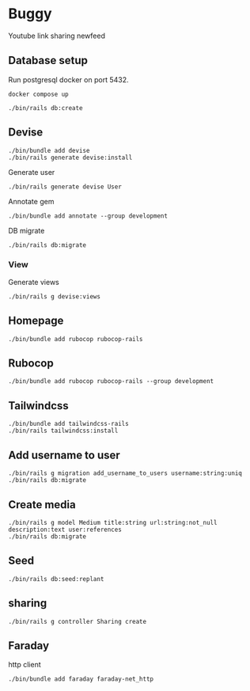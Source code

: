 # Buggy

Youtube link sharing newfeed

## Database setup

Run postgresql docker on port 5432.

```
docker compose up
```

```
./bin/rails db:create
```

## Devise

```
./bin/bundle add devise
./bin/rails generate devise:install
```

Generate user

```
./bin/rails generate devise User
```

Annotate gem

```
./bin/bundle add annotate --group development
```

DB migrate

```
./bin/rails db:migrate
```

### View

Generate views

```
./bin/rails g devise:views
```

## Homepage

```
./bin/bundle add rubocop rubocop-rails
```

## Rubocop

```
./bin/bundle add rubocop rubocop-rails --group development
```

## Tailwindcss

```
./bin/bundle add tailwindcss-rails
./bin/rails tailwindcss:install
```

## Add username to user

```
./bin/rails g migration add_username_to_users username:string:uniq
./bin/rails db:migrate
```

## Create media

```
./bin/rails g model Medium title:string url:string:not_null description:text user:references
./bin/rails db:migrate
```

## Seed

```
./bin/rails db:seed:replant
```

## sharing

```
./bin/rails g controller Sharing create
```

## Faraday

http client

```
./bin/bundle add faraday faraday-net_http
```
